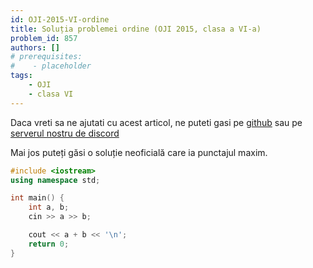 ```yaml
---
id: OJI-2015-VI-ordine
title: Soluția problemei ordine (OJI 2015, clasa a VI-a)
problem_id: 857
authors: []
# prerequisites:
#    - placeholder
tags:
    - OJI
    - clasa VI
---
```


Daca vreti sa ne ajutati cu acest articol, ne puteti gasi pe [github](https://github.com/roalgo-discord/arhiva-educationala) sau pe [serverul nostru de discord](https://discord.gg/vdDRSmg3fC)

Mai jos puteți găsi o soluție neoficială care ia punctajul maxim.

```cpp
#include <iostream>
using namespace std;

int main() {
    int a, b;
    cin >> a >> b;

    cout << a + b << '\n';
    return 0;
}
```
